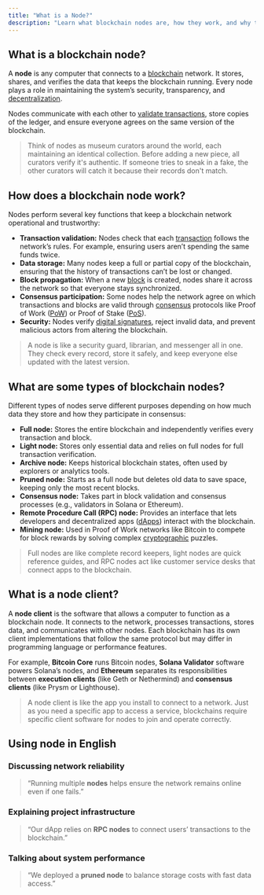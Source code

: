 ```yaml
---
title: "What is a Node?"
description: "Learn what blockchain nodes are, how they work, and why they are essential to blockchain networks."
---
```


## What is a blockchain node?

A **node** is any computer that connects to a [blockchain](https://fluentdev.vercel.app/glossary/blockchain) network. It stores, shares, and verifies the data that keeps the blockchain running. Every node plays a role in maintaining the system’s security, transparency, and [decentralization](https://fluentdev.vercel.app/glossary/decentralization).

Nodes communicate with each other to [validate transactions](https://fluentdev.vercel.app/glossary/validators), store copies of the ledger, and ensure everyone agrees on the same version of the blockchain. 

> Think of nodes as museum curators around the world, each maintaining an identical collection. Before adding a new piece, all curators verify it's authentic. If someone tries to sneak in a fake, the other curators will catch it because their records don't match.

## How does a blockchain node work?

Nodes perform several key functions that keep a blockchain network operational and trustworthy:

- **Transaction validation:** Nodes check that each [transaction](https://fluentdev.vercel.app/glossary/transaction) follows the network’s rules. For example, ensuring users aren’t spending the same funds twice.  
- **Data storage:** Many nodes keep a full or partial copy of the blockchain, ensuring that the history of transactions can’t be lost or changed.  
- **Block propagation:** When a new [block](https://fluentdev.vercel.app/glossary/blocks) is created, nodes share it across the network so that everyone stays synchronized.  
- **Consensus participation:** Some nodes help the network agree on which transactions and blocks are valid through [consensus](https://fluentdev.vercel.app/glossary/consensus) protocols like Proof of Work ([PoW](https://fluentdev.vercel.app/glossary/proof-of-work)) or Proof of Stake ([PoS](https://fluentdev.vercel.app/glossary/proof-of-stake)).  
- **Security:** Nodes verify [digital signatures](https://fluentdev.vercel.app/glossary/signature), reject invalid data, and prevent malicious actors from altering the blockchain.

> A node is like a security guard, librarian, and messenger all in one. They check every record, store it safely, and keep everyone else updated with the latest version.

## What are some types of blockchain nodes?

Different types of nodes serve different purposes depending on how much data they store and how they participate in consensus:

- **Full node:** Stores the entire blockchain and independently verifies every transaction and block.  
- **Light node:** Stores only essential data and relies on full nodes for full transaction verification.  
- **Archive node:** Keeps historical blockchain states, often used by explorers or analytics tools.  
- **Pruned node:** Starts as a full node but deletes old data to save space, keeping only the most recent blocks.  
- **Consensus node:** Takes part in block validation and consensus processes (e.g., validators in Solana or Ethereum).  
- **Remote Procedure Call (RPC) node:** Provides an interface that lets developers and decentralized apps ([dApps](https://fluentdev.vercel.app/glossary/dapp)) interact with the blockchain.  
- **Mining node:** Used in Proof of Work networks like Bitcoin to compete for block rewards by solving complex [cryptographic](https://fluentdev.vercel.app/glossary/cryptography) puzzles.

> Full nodes are like complete record keepers, light nodes are quick reference guides, and RPC nodes act like customer service desks that connect apps to the blockchain.

## What is a node client?

A **node client** is the software that allows a computer to function as a blockchain node. It connects to the network, processes transactions, stores data, and communicates with other nodes. Each blockchain has its own client implementations that follow the same protocol but may differ in programming language or performance features.

For example, **Bitcoin Core** runs Bitcoin nodes, **Solana Validator** software powers Solana’s nodes, and **Ethereum** separates its responsibilities between **execution clients** (like Geth or Nethermind) and **consensus clients** (like Prysm or Lighthouse).

> A node client is like the app you install to connect to a network. Just as you need a specific app to access a service, blockchains require specific client software for nodes to join and operate correctly.

## Using node in English

### Discussing network reliability
> “Running multiple **nodes** helps ensure the network remains online even if one fails.”

### Explaining project infrastructure  
> “Our dApp relies on **RPC nodes** to connect users’ transactions to the blockchain.”

### Talking about system performance  
> “We deployed a **pruned node** to balance storage costs with fast data access.”




 
